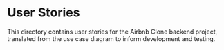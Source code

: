 # User Stories

This directory contains user stories for the Airbnb Clone backend project, translated from the use case diagram to inform development and testing.
